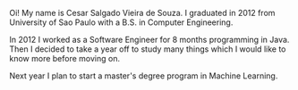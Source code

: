 Oi! My name is Cesar Salgado Vieira de Souza. I graduated in 2012 from University of Sao Paulo with a B.S. in Computer Engineering.

In 2012 I worked as a Software Engineer for 8 months programming in Java. Then I decided to take a year off to study many things which I would like to know more before moving on.

Next year I plan to start a master's degree program in Machine Learning.